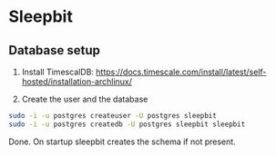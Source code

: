 # Sleepbit


## Database setup

1. Install TimescalDB: https://docs.timescale.com/install/latest/self-hosted/installation-archlinux/

2. Create the user and the database

```bash
sudo -i -u postgres createuser -U postgres sleepbit
sudo -i -u postgres createdb -U postgres sleepbit sleepbit
```

Done. On startup sleepbit creates the schema if not present.
